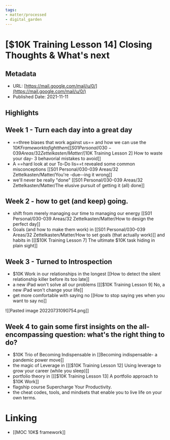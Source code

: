 ```yaml
---
tags: 
- matter/processed
- digital_garden
---
```

# [$10K Training Lesson 14] Closing Thoughts & What's next

## Metadata
* URL: [https://mail.google.com/mail/u/0/](https://mail.google.com/mail/u/0/)
* Published Date: 2021-11-11

## Highlights

## Week 1 - Turn each day into a great day
* ==three biases that work against us== and how we can use the $10K Framework to fight them [[S01 Personal/030-039 Areas/32 Zettelkasten/Matter/[$10K Training Lesson 2] How to waste your day- 3 behavorial mistakes to avoid]]
* A ==hard look at our To-Do lis==t revealed some common misconceptions [[S01 Personal/030-039 Areas/32 Zettelkasten/Matter/You're -due--ing it wrong]]
* we'll never be really "done"  [[S01 Personal/030-039 Areas/32 Zettelkasten/Matter/The elusive pursuit of getting it (all) done]]

## Week 2 - how to get (and keep) going.
* shift from merely managing our time to managing our energy [[S01 Personal/030-039 Areas/32 Zettelkasten/Matter/How to design the perfect day]]
* Goals (and how to make them work) in [[S01 Personal/030-039 Areas/32 Zettelkasten/Matter/How to set goals (that actually work)]] and habits in [[[$10K Training Lesson 7] The ultimate $10K task hiding in plain sight]]

## Week 3 - Turned to Introspection
* $10K Work in our relationships in the longest [[How to detect the silent relationship killer before its too late]]
* a new iPad won't solve all our problems [[[$10K Training Lesson 9] No, a new iPad won't change your life]]
* get more comfortable with saying no [[How to stop saying yes when you want to say no]]

![[Pasted image 20220731090754.png]]

## Week 4 to gain some first insights on the all-encompassing question: what's the right thing to do?
* $10K Trio of Becoming Indispensable in [[Becoming indispensable- a pandemic power move]]
* the magic of Leverage in [[[$10K Training Lesson 12] Using leverage to grow your career (while you sleep)]]
* portfolio theory in [[[$10K Training Lesson 13] A portfolio approach to $10K Work]]
* flagship course Supercharge Your Productivity.
* the cheat codes, tools, and mindsets that enable you to live life on your own terms.


# Linking
+ [[MOC 10K$ framework]]